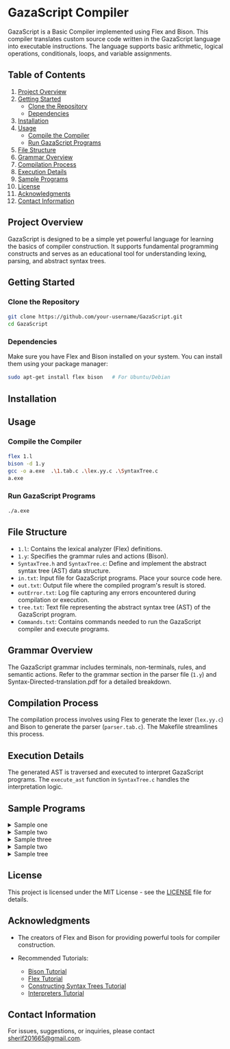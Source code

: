 # GazaScript Compiler

GazaScript is a Basic Compiler implemented using Flex and Bison. This compiler translates custom source code written in the GazaScript language into executable instructions. The language supports basic arithmetic, logical operations, conditionals, loops, and variable assignments.

## Table of Contents
1. [Project Overview](#project-overview)
2. [Getting Started](#getting-started)
   - [Clone the Repository](#clone-the-repository)
   - [Dependencies](#dependencies)
3. [Installation](#installation)
4. [Usage](#usage)
   - [Compile the Compiler](#compile-the-compiler)
   - [Run GazaScript Programs](#run-gazascript-programs)
5. [File Structure](#file-structure)
6. [Grammar Overview](#grammar-overview)
7. [Compilation Process](#compilation-process)
8. [Execution Details](#execution-details)
9. [Sample Programs](#sample-programs)
10. [License](#license)
11. [Acknowledgments](#acknowledgments)
12. [Contact Information](#contact-information)

## Project Overview

GazaScript is designed to be a simple yet powerful language for learning the basics of compiler construction. It supports fundamental programming constructs and serves as an educational tool for understanding lexing, parsing, and abstract syntax trees.

## Getting Started

### Clone the Repository

```bash
git clone https://github.com/your-username/GazaScript.git
cd GazaScript
```

### Dependencies

Make sure you have Flex and Bison installed on your system. You can install them using your package manager:

```bash
sudo apt-get install flex bison   # For Ubuntu/Debian
```

## Installation

## Usage

### Compile the Compiler

```bash
flex 1.l
bison -d 1.y
gcc -o a.exe  .\1.tab.c .\lex.yy.c .\SyntaxTree.c
a.exe
```

### Run GazaScript Programs

```bash
./a.exe
```

## File Structure

- `1.l`: Contains the lexical analyzer (Flex) definitions.
- `1.y`: Specifies the grammar rules and actions (Bison).
- `SyntaxTree.h` and `SyntaxTree.c`: Define and implement the abstract syntax tree (AST) data structure.
- `in.txt`: Input file for GazaScript programs. Place your source code here.
- `out.txt`: Output file where the compiled program's result is stored.
- `outError.txt`: Log file capturing any errors encountered during compilation or execution.
- `tree.txt`: Text file representing the abstract syntax tree (AST) of the GazaScript program.
- `Commands.txt`: Contains commands needed to run the GazaScript compiler and execute programs.

## Grammar Overview

The GazaScript grammar includes terminals, non-terminals, rules, and semantic actions. Refer to the grammar section in the parser file (`1.y`) and Syntax-Directed-translation.pdf for a detailed breakdown.

## Compilation Process

The compilation process involves using Flex to generate the lexer (`lex.yy.c`) and Bison to generate the parser (`parser.tab.c`). The Makefile streamlines this process.

## Execution Details

The generated AST is traversed and executed to interpret GazaScript programs. The `execute_ast` function in `SyntaxTree.c` handles the interpretation logic.

## Sample Programs


<details>
<<<<<<< HEAD
<summary>Sample one</summary>
![in.txt](exmaples/image.png)
![out.txt](exmaples/image-1.png)
![tree.txt](exmaples/image-2.png)
</details>

<details>

<summary>Sample two</summary>
![in.txt](exmaples/image-3.png)
![out txt](exmaples/image-4.png)
![tree txt](exmaples/image-5.png)
</details>

<details>

<summary>Sample three</summary>
![in.txt](exmaples/image-6.png)
![outError.txt](exmaples/image-7.png)
=======
  <summary>Sample one</summary>

  ![in.txt](exmaples/image.png)
  ![out.txt](exmaples/image-1.png)
  ![tree.txt](exmaples/image-2.png)

</details>

<details>
  <summary>Sample two</summary>

  ![in.txt](exmaples/image-3.png)
  ![out.txt](exmaples/image-4.png)
  ![tree.txt](exmaples/image-5.png)

</details>

<details>
    <summary>Sample tree</summary>

  ![in.txt](exmaples/image-6.png)
  ![outError.txt](exmaples/image-7.png)
>>>>>>> 56eb7f235050d92f85836d9f3f8ca18bd0eea3d6
</details>

## License

This project is licensed under the MIT License - see the [LICENSE](LICENSE) file for details.

## Acknowledgments

- The creators of Flex and Bison for providing powerful tools for compiler construction.

- Recommended Tutorials:
  - [Bison Tutorial](https://youtu.be/OWE7jIeRETU?si=AT07_cW2iYTgGDwg)
  - [Flex Tutorial](https://www.youtube.com/watch?v=E-3IdhZh29Q)
  - [Constructing Syntax Trees Tutorial](https://www.youtube.com/watch?v=4bTvFbDc7hw)
  - [Interpreters Tutorial](https://www.youtube.com/watch?v=t0JFXnsD3UY&t=1551s)

## Contact Information

For issues, suggestions, or inquiries, please contact [sherif201665@gmail.com](mailto:sherif201665@gmail.com).
